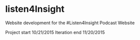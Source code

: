 # listen4Insight
Website development for the #Listen4Insight Podcast Website

Project start 10/21/2015
Iteration end 11/20/2015
